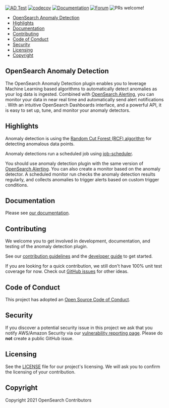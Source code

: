 [![AD Test](https://github.com/opensearch-project/anomaly-detection/workflows/Build%20and%20Test%20Anomaly%20detection/badge.svg)](https://github.com/opensearch-project/anomaly-detection/actions?query=workflow%3A%22Build+and+Test+Anomaly+detection%22+branch%3A%22main%22)
[![codecov](https://codecov.io/gh/opensearch-project/anomaly-detection/branch/main/graph/badge.svg?flag=plugin)](https://codecov.io/gh/opensearch-project/anomaly-detection)
[![Documentation](https://img.shields.io/badge/doc-reference-blue)](https://docs-beta.opensearch.org/monitoring-plugins/ad/index/)
[![Forum](https://img.shields.io/badge/chat-on%20forums-blue)](https://discuss.opendistrocommunity.dev/c/Use-this-category-for-all-questions-around-machine-learning-plugins)
![PRs welcome!](https://img.shields.io/badge/PRs-welcome!-success)

<!-- TOC -->

- [OpenSearch Anomaly Detection](#opensearch-anomaly-detection)
- [Highlights](#highlights)
- [Documentation](#documentation)
- [Contributing](#contributing)
- [Code of Conduct](#code-of-conduct)
- [Security](#security)
- [Licensing](#licensing)
- [Copyright](#copyright)

<!-- /TOC -->

## OpenSearch Anomaly Detection

The OpenSearch Anomaly Detection plugin enables you to leverage Machine Learning based algorithms to automatically detect anomalies as your log data is ingested. Combined with [OpenSearch Alerting](https://github.com/opensearch-project/alerting), you can monitor your data in near real time and automatically send alert notifications . With an intuitive OpenSearch Dashboards interface, and a powerful API, it is easy to set up, tune, and monitor your anomaly detectors.

## Highlights

Anomaly detection is using the [Random Cut Forest (RCF) algorithm](https://github.com/aws/random-cut-forest-by-aws) for detecting anomalous data points.

Anomaly detections run a scheduled job using [job-scheduler](https://github.com/opensearch-project/job-scheduler).

You should use anomaly detection plugin with the same version of [OpenSearch Alerting](https://github.com/opensearch-project/alerting). You can also create a monitor based on the anomaly detector. A scheduled monitor run checks the anomaly detection results regularly, and collects anomalies to trigger alerts based on custom trigger conditions.
  
## Documentation

Please see [our documentation](https://docs-beta.opensearch.org/monitoring-plugins/ad/index/).

## Contributing

We welcome you to get involved in development, documentation, and testing of the anomaly detection plugin.

See our [contribution guidelines](CONTRIBUTING.md) and the [developer guide](DEVELOPER_GUIDE.md) to get started.

If you are looking for a quick contribution, we still don't have 100% unit test coverage for now. Check out [GitHub issues](https://github.com/opensearch-project/anomaly-detection/issues) for other ideas.

## Code of Conduct

This project has adopted an [Open Source Code of Conduct](CODE_OF_CONDUCT.md).

## Security

If you discover a potential security issue in this project we ask that you notify AWS/Amazon Security via our [vulnerability reporting page](http://aws.amazon.com/security/vulnerability-reporting/). Please do **not** create a public GitHub issue.

## Licensing

See the [LICENSE](LICENSE.txt) file for our project's licensing. We will ask you to confirm the licensing of your contribution.

## Copyright

Copyright 2021 OpenSearch Contributors

